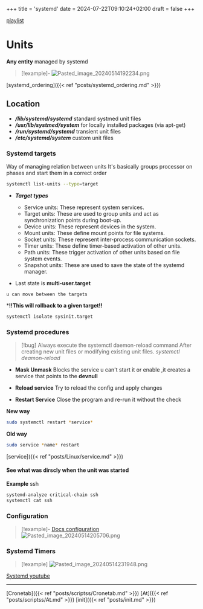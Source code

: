 +++
title = 'systemd'
date = 2024-07-22T09:10:24+02:00
draft = false
+++

[playlist](https://www.youtube.com/watch?v=N1vgvhiyq0E&list=PLtK75qxsQaMKPbuVpGuqUQYRiTwTAmqeI&index=1)

# Units 
**Any entity** managed by systemd
>[!example]-
>![Pasted_image_20240514192234.png](/Notes/Pasted_image_20240514192234.png)



[systemd_ordering]({{< ref "posts/systemd_ordering.md" >}})


## Location 

- ***/lib/systemd/systemd*** 
	 standard systmed unit files
- ***/usr/lib/systmed/system*** 
		for locally installed packages (via apt-get)
- ***/run/systemd/systemd***
	transient unit files
- ***/etc/systemd/system***
	custom unit files
	


### Systemd targets 
Way of managing relation between units
It's basically groups processor on phases and start them in a correct order

```bash
systemctl list-units --type=target
```


- ***Target types***
    - Service units: These represent system services.
    - Target units: These are used to group units and act as synchronization points during boot-up.
    - Device units: These represent devices in the system.
    - Mount units: These define mount points for file systems.
    - Socket units: These represent inter-process communication sockets.
    - Timer units: These define timer-based activation of other units.
    - Path units: These trigger activation of other units based on file system events.
    - Snapshot units: These are used to save the state of the systemd manager.


- Last state is **multi-user.target**


`u can move between the targets`

***!!This will rollback to a given target!!**
```bash
systemctl isolate sysinit.target
```

### Systemd procedures

>[!bug] Always execute the systemctl daemon-reload command
> After creating new unit files or modifying existing unit files. 
>*systemctl deamon-reload*

- **Mask Unmask**
	Blocks the service u can't start it or enable ,it creates a service that points to the **devnull**

- **Reload service**
	Try to reload the config and apply changes

- **Restart Service**
	Close the program and re-run it without the check

**New way**
```bash
sudo systemctl restart *service*
```
**Old way**
```bash
sudo service *name* restart 
```

[service]({{< ref "posts/Linux/service.md" >}})



#### See what was dirscly when the unit was started

**Example** ssh

```bash
systemd-analyze critical-chain ssh
systemctl cat ssh
```




### Configuration
>[!example]- [Docs configuration](https://access.redhat.com/documentation/enus/red_hat_enterprise_linux/8/html-single/using_systemd_unit_files_to_customize_and_optimize_your_system/indexj)
>![Pasted_image_20240514205706.png](/Notes/Pasted_image_20240514205706.png)





### Systemd Timers
>[!example]
>![Pasted_image_20240514231948.png](/Notes/Pasted_image_20240514231948.png)

[Systemd youtube](https://www.youtube.com/watch?v=n6BuUgkZ5T0)






--- 
[Cronetab]({{< ref "posts/scriptss/Cronetab.md" >}})
[At]({{< ref "posts/scriptss/At.md" >}})
[init]({{< ref "posts/init.md" >}})
